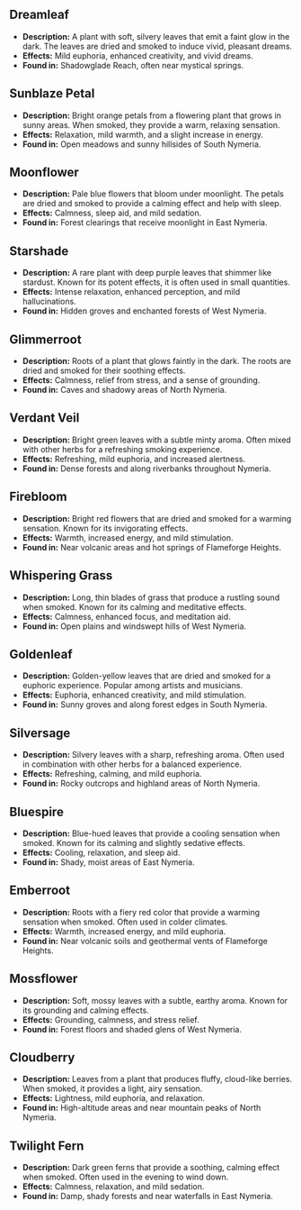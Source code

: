 
## Dreamleaf

- **Description:** A plant with soft, silvery leaves that emit a faint glow in the dark. The leaves are dried and smoked to induce vivid, pleasant dreams.
- **Effects:** Mild euphoria, enhanced creativity, and vivid dreams.
- **Found in:** Shadowglade Reach, often near mystical springs.

## Sunblaze Petal

- **Description:** Bright orange petals from a flowering plant that grows in sunny areas. When smoked, they provide a warm, relaxing sensation.
- **Effects:** Relaxation, mild warmth, and a slight increase in energy.
- **Found in:** Open meadows and sunny hillsides of South Nymeria.

## Moonflower

- **Description:** Pale blue flowers that bloom under moonlight. The petals are dried and smoked to provide a calming effect and help with sleep.
- **Effects:** Calmness, sleep aid, and mild sedation.
- **Found in:** Forest clearings that receive moonlight in East Nymeria.

## Starshade

- **Description:** A rare plant with deep purple leaves that shimmer like stardust. Known for its potent effects, it is often used in small quantities.
- **Effects:** Intense relaxation, enhanced perception, and mild hallucinations.
- **Found in:** Hidden groves and enchanted forests of West Nymeria.

## Glimmerroot

- **Description:** Roots of a plant that glows faintly in the dark. The roots are dried and smoked for their soothing effects.
- **Effects:** Calmness, relief from stress, and a sense of grounding.
- **Found in:** Caves and shadowy areas of North Nymeria.

## Verdant Veil

- **Description:** Bright green leaves with a subtle minty aroma. Often mixed with other herbs for a refreshing smoking experience.
- **Effects:** Refreshing, mild euphoria, and increased alertness.
- **Found in:** Dense forests and along riverbanks throughout Nymeria.

## Firebloom

- **Description:** Bright red flowers that are dried and smoked for a warming sensation. Known for its invigorating effects.
- **Effects:** Warmth, increased energy, and mild stimulation.
- **Found in:** Near volcanic areas and hot springs of Flameforge Heights.

## Whispering Grass

- **Description:** Long, thin blades of grass that produce a rustling sound when smoked. Known for its calming and meditative effects.
- **Effects:** Calmness, enhanced focus, and meditation aid.
- **Found in:** Open plains and windswept hills of West Nymeria.

## Goldenleaf

- **Description:** Golden-yellow leaves that are dried and smoked for a euphoric experience. Popular among artists and musicians.
- **Effects:** Euphoria, enhanced creativity, and mild stimulation.
- **Found in:** Sunny groves and along forest edges in South Nymeria.

## Silversage

- **Description:** Silvery leaves with a sharp, refreshing aroma. Often used in combination with other herbs for a balanced experience.
- **Effects:** Refreshing, calming, and mild euphoria.
- **Found in:** Rocky outcrops and highland areas of North Nymeria.

## Bluespire

- **Description:** Blue-hued leaves that provide a cooling sensation when smoked. Known for its calming and slightly sedative effects.
- **Effects:** Cooling, relaxation, and sleep aid.
- **Found in:** Shady, moist areas of East Nymeria.

## Emberroot

- **Description:** Roots with a fiery red color that provide a warming sensation when smoked. Often used in colder climates.
- **Effects:** Warmth, increased energy, and mild euphoria.
- **Found in:** Near volcanic soils and geothermal vents of Flameforge Heights.

## Mossflower

- **Description:** Soft, mossy leaves with a subtle, earthy aroma. Known for its grounding and calming effects.
- **Effects:** Grounding, calmness, and stress relief.
- **Found in:** Forest floors and shaded glens of West Nymeria.

## Cloudberry

- **Description:** Leaves from a plant that produces fluffy, cloud-like berries. When smoked, it provides a light, airy sensation.
- **Effects:** Lightness, mild euphoria, and relaxation.
- **Found in:** High-altitude areas and near mountain peaks of North Nymeria.

## Twilight Fern

- **Description:** Dark green ferns that provide a soothing, calming effect when smoked. Often used in the evening to wind down.
- **Effects:** Calmness, relaxation, and mild sedation.
- **Found in:** Damp, shady forests and near waterfalls in East Nymeria.
